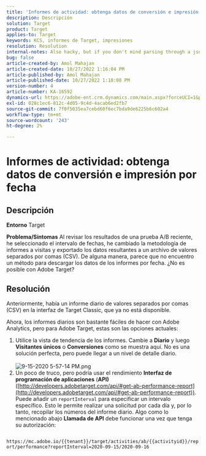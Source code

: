 ```yaml
---
title: 'Informes de actividad: obtenga datos de conversión e impresión por fecha'
description: Descripción
solution: Target
product: Target
applies-to: Target
keywords: KCS, informes de Target, impresiones
resolution: Resolution
internal-notes: Also hacky, but if you don't mind parsing through a json file for the data, the UI makes a request to get that daily data when you load the trend report above you could grab. If you monitor the network calls it should be one with the file name of performance.at.json.
bug: false
article-created-by: Amol Mahajan
article-created-date: 10/27/2022 1:16:04 PM
article-published-by: Amol Mahajan
article-published-date: 10/27/2022 1:18:08 PM
version-number: 4
article-number: KA-16592
dynamics-url: https://adobe-ent.crm.dynamics.com/main.aspx?forceUCI=1&pagetype=entityrecord&etn=knowledgearticle&id=fc74787f-f955-ed11-bba2-6045bd006793
exl-id: 028c1ec6-812c-4d05-9c4d-4acab6ed2fb7
source-git-commit: 7f0f5035ea7cebd60f6ec7bda9de6225b6c602a4
workflow-type: tm+mt
source-wordcount: '243'
ht-degree: 2%

---
```


# Informes de actividad: obtenga datos de conversión e impresión por fecha

## Descripción

<b>Entorno</b>
Target


<b>Problema/Síntomas</b>
Al revisar los resultados de una prueba A/B reciente, he seleccionado el intervalo de fechas, he cambiado la metodología de informes a visitas y exportado los datos resultantes a un archivo de valores separados por comas (CSV). De alguna manera, parece que no encuentro un método para descargar los datos de los informes por fecha. ¿No es posible con Adobe Target?




## Resolución


Anteriormente, había un informe diario de valores separados por comas (CSV) en la interfaz de Target Classic, que ya no está disponible.

Ahora, los informes diarios son bastante fáciles de hacer con Adobe Analytics, pero para Adobe Target, estas son las opciones actuales:

1. Utilice la vista de tendencia de los informes. Cambie a <b>Diario</b> y luego <b>Visitantes únicos</b> o <b>Conversiones</b> como se muestra aquí. No es una solución perfecta, pero puede llegar a un nivel de detalle diario.<br>\
   ![9-15-2020 5-57-14 PM.png](https://experienceleaguecommunities.adobe.com/t5/image/serverpage/image-id/26856iB79D1F7E2EB217FD/image-size/medium?v=1.0&amp;amp;px=400)
2. Un poco de truco, pero podría usar el rendimiento <b>Interfaz de programación de aplicaciones</b> (<b>API)</b> ([http://developers.adobetarget.com/api/#get-ab-performance-report](http://developers.adobetarget.com/api/#get-ab-performance-report)). Puede añadir un `reportInterval` para especificar un intervalo específico. Esto le permite realizar una solicitud por cada día y, por lo tanto, recopilar los números del informe diario. Algo como lo mencionado abajo <b>Llamada de API</b> debe funcionar una vez que tenga su autorización:


`      https://mc.adobe.io/{{tenant}}/target/activities/ab/{{activityid}}/report/performance?reportInterval=2020-09-15/2020-09-16`
